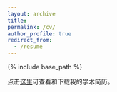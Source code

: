 ```yaml
---
layout: archive
title: 
permalink: /cv/
author_profile: true
redirect_from:
  - /resume
---
```


{% include base_path %}

点击[这里](http://sym915.github.io/files/symCV2022.5.21.pdf)可查看和下载我的学术简历。
